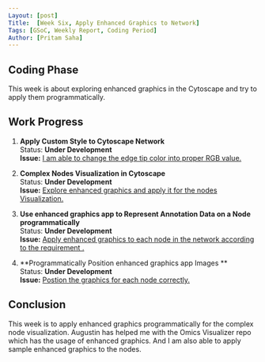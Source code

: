 ```yaml
---
Layout: [post]
Title:  [Week Six, Apply Enhanced Graphics to Network]
Tags: [GSoC, Weekly Report, Coding Period]
Author: [Pritam Saha]
---
```

## Coding Phase
This week is about exploring enhanced graphics in the Cytoscape and try to apply them programmatically. 

## Work Progress
   
1. **Apply Custom Style to Cytoscape Network**  
    Status: **Under Development**  
    **Issue:** [I am able to change the edge tip color into proper RGB value.](https://github.com/cannin/causalpath_cytoscape_app/issues/15)
    
2. **Complex Nodes Visualization in Cytoscape**  
    Status: **Under Development**  
    **Issue:** [Explore enhanced graphics and apply it for the nodes Visualization.](https://github.com/cannin/causalpath_cytoscape_app/issues/17)
    
3. **Use enhanced graphics app to Represent Annotation Data on a Node programmatically**  
    Status: **Under Development**  
    **Issue:** [Apply enhanced graphics to each node in the network according to the requirement .](https://github.com/cannin/causalpath_cytoscape_app/issues/18)
    
4. **Programmatically Position enhanced graphics app Images **  
    Status: **Under Development**  
    **Issue:** [Postion the graphics for each node correctly.](https://github.com/cannin/causalpath_cytoscape_app/issues/20)
    

## Conclusion  

This week is to apply enhanced graphics programmatically for the complex node visualization. Augustin has helped me with the Omics Visualizer repo which has the usage of enhanced graphics. And I am also able to apply sample enhanced graphics to the nodes.  
